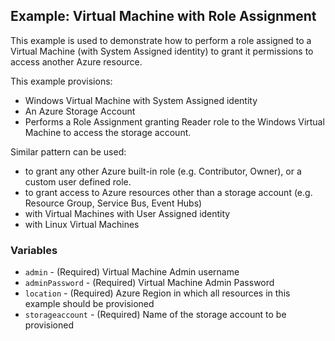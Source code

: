 ## Example: Virtual Machine with Role Assignment

This example is used to demonstrate how to perform a role assigned to a Virtual Machine (with System Assigned identity) to grant it permissions to access another Azure resource.

This example provisions:
- Windows Virtual Machine with System Assigned identity
- An Azure Storage Account
- Performs a Role Assignment granting Reader role to the Windows Virtual Machine to access the storage account.

Similar pattern can be used:
- to grant any other Azure built-in role (e.g. Contributor, Owner), or a custom user defined role.
- to grant access to Azure resources other than a storage account (e.g. Resource Group, Service Bus, Event Hubs)
- with Virtual Machines with User Assigned identity
- with Linux Virtual Machines

### Variables

- `admin` - (Required) Virtual Machine Admin username
- `adminPassword` - (Required) Virtual Machine Admin Password
- `location` - (Required) Azure Region in which all resources in this example should be provisioned
- `storageaccount` - (Required) Name of the storage account to be provisioned
